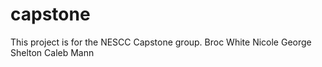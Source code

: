 # capstone
This project is for the NESCC Capstone group.
Broc White
Nicole
George Shelton
Caleb Mann

